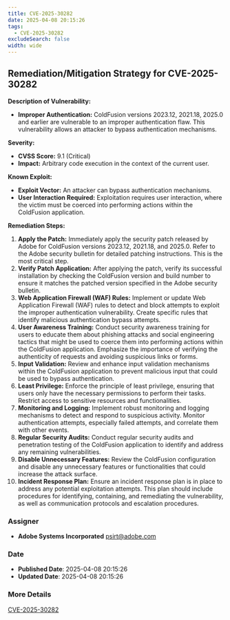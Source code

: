```yaml
---
title: CVE-2025-30282
date: 2025-04-08 20:15:26
tags:
  - CVE-2025-30282
excludeSearch: false
width: wide
---
```


## Remediation/Mitigation Strategy for CVE-2025-30282

**Description of Vulnerability:**

*   **Improper Authentication:** ColdFusion versions 2023.12, 2021.18, 2025.0 and earlier are vulnerable to an improper authentication flaw. This vulnerability allows an attacker to bypass authentication mechanisms.

**Severity:**

*   **CVSS Score:** 9.1 (Critical)
*   **Impact:** Arbitrary code execution in the context of the current user.

**Known Exploit:**

*   **Exploit Vector:**  An attacker can bypass authentication mechanisms.
*   **User Interaction Required:** Exploitation requires user interaction, where the victim must be coerced into performing actions within the ColdFusion application.

**Remediation Steps:**

1.  **Apply the Patch:** Immediately apply the security patch released by Adobe for ColdFusion versions 2023.12, 2021.18, and 2025.0. Refer to the Adobe security bulletin for detailed patching instructions. This is the most critical step.
2.  **Verify Patch Application:** After applying the patch, verify its successful installation by checking the ColdFusion version and build number to ensure it matches the patched version specified in the Adobe security bulletin.
3.  **Web Application Firewall (WAF) Rules:** Implement or update Web Application Firewall (WAF) rules to detect and block attempts to exploit the improper authentication vulnerability. Create specific rules that identify malicious authentication bypass attempts.
4.  **User Awareness Training:** Conduct security awareness training for users to educate them about phishing attacks and social engineering tactics that might be used to coerce them into performing actions within the ColdFusion application.  Emphasize the importance of verifying the authenticity of requests and avoiding suspicious links or forms.
5.  **Input Validation:** Review and enhance input validation mechanisms within the ColdFusion application to prevent malicious input that could be used to bypass authentication.
6.  **Least Privilege:** Enforce the principle of least privilege, ensuring that users only have the necessary permissions to perform their tasks. Restrict access to sensitive resources and functionalities.
7.  **Monitoring and Logging:** Implement robust monitoring and logging mechanisms to detect and respond to suspicious activity.  Monitor authentication attempts, especially failed attempts, and correlate them with other events.
8.  **Regular Security Audits:** Conduct regular security audits and penetration testing of the ColdFusion application to identify and address any remaining vulnerabilities.
9.  **Disable Unnecessary Features:** Review the ColdFusion configuration and disable any unnecessary features or functionalities that could increase the attack surface.
10. **Incident Response Plan:** Ensure an incident response plan is in place to address any potential exploitation attempts. This plan should include procedures for identifying, containing, and remediating the vulnerability, as well as communication protocols and escalation procedures.

### Assigner
- **Adobe Systems Incorporated** <psirt@adobe.com>

### Date
- **Published Date**: 2025-04-08 20:15:26
- **Updated Date**: 2025-04-08 20:15:26

### More Details
[CVE-2025-30282](https://www.cvedetails.com/cve/CVE-2025-30282)